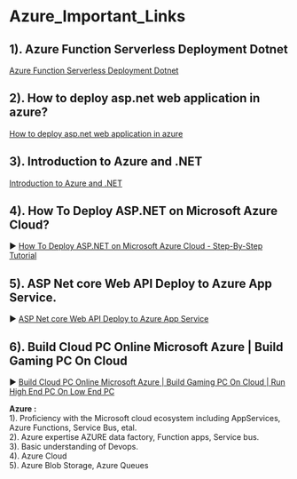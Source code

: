 # Azure_Important_Links

## 1). Azure Function Serverless Deployment Dotnet
[Azure Function Serverless Deployment Dotnet](https://byalexblog.net/article/azure-function-serverless-deployment-dotnet/)

## 2). How to deploy asp.net web application in azure?
[How to deploy asp.net web application in azure](https://www.pragimtech.com/blog/azure/how-to-deploy-web-application-in-azure/)

## 3). Introduction to Azure and .NET
[Introduction to Azure and .NET](https://learn.microsoft.com/en-us/dotnet/azure/intro)

## 4). How To Deploy ASP.NET on Microsoft Azure Cloud?
▶️ [How To Deploy ASP.NET on Microsoft Azure Cloud - Step-By-Step Tutorial](https://www.youtube.com/watch?v=VLTNyM8DGds)

## 5). ASP Net core Web API Deploy to Azure App Service.
▶️ [ASP Net core Web API Deploy to Azure App Service](https://www.youtube.com/watch?v=NZ3aSJtxTAo&list=PLf9umJdQ546g6cbAwFTkkpJfPkl-ZTkmD&index=1)

## 6). Build Cloud PC Online Microsoft Azure | Build Gaming PC On Cloud
▶️ [Build Cloud PC Online Microsoft Azure | Build Gaming PC On Cloud | Run High End PC On Low End PC](https://www.youtube.com/watch?v=SzipewW5m5A)


**Azure :**   
1). Proficiency with the Microsoft cloud ecosystem including AppServices, Azure Functions, Service Bus, etal.  
2). Azure expertise AZURE data factory, Function apps, Service bus.  
3). Basic understanding of Devops.  
4). Azure Cloud  
5). Azure Blob Storage, Azure Queues  
